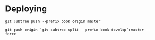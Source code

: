 # Deploying

`git subtree push --prefix book origin master`
```
git push origin `git subtree split --prefix book develop`:master --force
```
